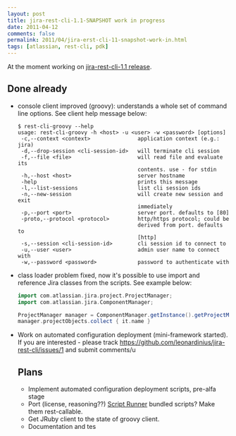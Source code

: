```yaml
---
layout: post
title: jira-rest-cli-1.1-SNAPSHOT work in progress
date: 2011-04-12
comments: false
permalink: 2011/04/jira-erst-cli-11-snapshot-work-in.html
tags: [atlassian, rest-cli, pdk]
---
```


At the moment working on <a href="https://github.com/leonardinius/jira-rest-cli/tree/release/1.1">jira-rest-cli-1.1 release</a>.

Done already
---
<ul><li>console client improved (groovy): understands a whole set of command line options. See client help message below:

```console
$ rest-cli-groovy --help
usage: rest-cli-groovy -h <host> -u <user> -w <password> [options]
 -c,--context <context>               application context (e.g.: jira)
 -d,--drop-session <cli-session-id>   will terminate cli session
 -f,--file <file>                     will read file and evaluate its
                                      contents. use - for stdin
 -h,--host <host>                     server hostname
 -help                                prints this message
 -l,--list-sessions                   list cli session ids
 -n,--new-session                     will create new session and exit
                                      immediately
 -p,--port <port>                     server port. defaults to [80]
 -proto,--protocol <protocol>         http/https protocol; could be
                                      derived from port. defaults to
                                      [http]
 -s,--session <cli-session-id>        cli session id to connect to
 -u,--user <user>                     admin user name to connect with
 -w,--password <password>             password to authenticate with
```

</li>
<li>class loader problem fixed, now it's possible to use import and reference Jira classes from the scripts. See example below:

```groovy
import com.atlassian.jira.project.ProjectManager;
import com.atlassian.jira.ComponentManager;

ProjectManager manager = ComponentManager.getInstance().getProjectManager();
manager.projectObjects.collect { it.name }
```
</li>
<li>Work on automated configuration deployment (mini-framework started). If you are interested - please track&nbsp;<a href="https://github.com/leonardinius/jira-rest-cli/issues/1">https://github.com/leonardinius/jira-rest-cli/issues/1</a>&nbsp;and submit comments/u

Plans
---
<ul><li>Implement automated configuration deployment scripts, pre-alfa stage</li><li>Port (license, reasoning??) <a href="https://plugins.atlassian.com/plugin/details/6820">Script Runner</a>&nbsp;bundled scripts? Make them 
rest-callable.</li><li>Get JRuby client to the state of groovy client.</li><li>Documentation and tes
